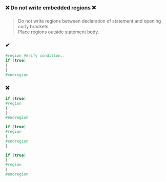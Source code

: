 ### ❌ Do not write embedded regions ❌
###

> Do not write regions between declaration of statement and opening curly brackets.  
> Place regions outside statement body.

### ✔
``` csharp
#region Verify condition..
if (true)
{
}
#endregion
```

### ❌
``` csharp
if (true)
#region
{
}
#endregion
```
``` csharp
if (true)
#region
{
#endregion
}

```
``` csharp
if (true)
{
#region
}
#endregion
```
